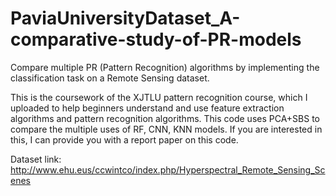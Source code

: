 # PaviaUniversityDataset_A-comparative-study-of-PR-models
Compare multiple PR (Pattern Recognition) algorithms by implementing the classification task on a Remote Sensing dataset.

This is the coursework of the XJTLU pattern recognition course, which I uploaded to help beginners understand and use feature extraction algorithms and pattern recognition algorithms. This code uses PCA+SBS to compare the multiple uses of RF, CNN, KNN models. If you are interested in this, I can provide you with a report paper on this code.

Dataset link: http://www.ehu.eus/ccwintco/index.php/Hyperspectral_Remote_Sensing_Scenes
